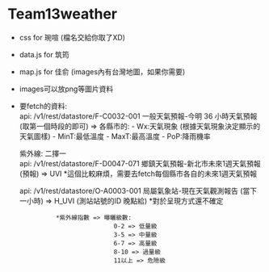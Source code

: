 # Team13weather 
- css for 琬喧 (檔名交給你取了XD)  
- data.js for 筑筠  
- map.js for 佳俞 (images內有台灣地圖，如果你需要)  

- images可以放png等圖片資料  

- 要fetch的資料:   
  api: /v1/rest/datastore/F-C0032-001  一般天氣預報-今明 36 小時天氣預報 (取第一個時段的即可)
        => 各縣市的:
            - Wx:天氣現象  (根據天氣現象決定顯示的天氣圖樣)
            - MinT:最低溫度
            - MaxT:最高溫度
            - PoP:降雨機率
  
	紫外線: 二擇一         
  api: /v1/rest/datastore/F-D0047-071 鄉鎮天氣預報-新北市未來1週天氣預報 (預報)
        => UVI
				*這個比較麻煩，需要去fetch每個縣市各自的未來1週天氣預報

	api: /v1/rest/datastore/O-A0003-001 局屬氣象站-現在天氣觀測報告 (當下一小時)
				=> H_UVI (測站站號的ID 晚點給)
				*對於呈現方式還不確定

				*紫外線指數 => 曝曬級數:
								0-2 => 低量級
								3-5 => 中量級
								6-7 => 高量級
								8-10 => 過量級
								11以上 => 危險級